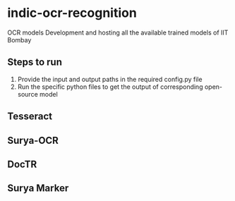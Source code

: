 # indic-ocr-recognition
OCR models Development and hosting all the available trained models of IIT Bombay


## Steps to run

1. Provide the input and output paths in the required config.py file
2. Run the specific python files to get the output of corresponding open-source model


## Tesseract


## Surya-OCR

## DocTR

## Surya Marker